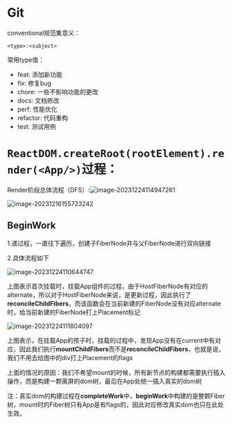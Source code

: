 # Git

conventional规范集意义：

```
<type>:<subject>
```
常用type值：
- feat: 添加新功能
- fix: 修复bug
- chore: 一些不影响功能的更改
- docs: 文档修改
- perf: 性能优化
- refactor: 代码重构
- test: 测试用例



# `ReactDOM.createRoot(rootElement).render(<App/>)`过程：

Render阶段总体流程（DFS）:![image-20231224114947261](https://typro-zh.oss-cn-shanghai.aliyuncs.com/image-20231224114947261.png)

![image-20231216155723242](https://typro-zh.oss-cn-shanghai.aliyuncs.com/image-20231216155723242.png)

## BeginWork

1.递过程，一直往下遍历，创建子FiberNode并与父FiberNode进行双向链接

2.具体流程如下

![image-20231224110644747](https://typro-zh.oss-cn-shanghai.aliyuncs.com/image-20231224110644747.png)

上图表示首次挂载时，挂载App组件的过程，由于HostFiberNode有对应的alternate，所以对于HostFiberNode来说，是更新过程，因此执行了**reconcileChildFibers**，而该函数会在当前新建的FiberNode没有对应alternate时，给当前新建的FiberNode打上Placement标记

![image-20231224111804097](https://typro-zh.oss-cn-shanghai.aliyuncs.com/image-20231224111804097.png)

上图表示，在挂载App的孩子时，挂载的过程中，发现App没有在current中有对应，因此我们执行**mountChildFibers**而不是**reconcileChildFibers**，也就是说，我们不用去给图中的div打上Placement的flags

上面的情况的原因：我们不希望mount的时候，所有新节点的构建都需要执行插入操作，而是构建一颗离屏的dom树，最后在App处统一插入真实的dom树

注：真实dom的构建过程在**completeWork**中，**beginWork**中构建的是整颗Fiber树，mount时的Fiber树只有App是有flags的，因此对应修改真实dom也只在此处生效。

